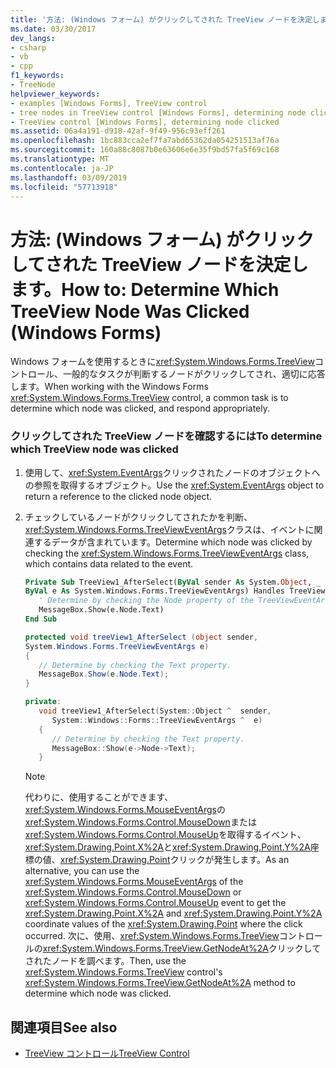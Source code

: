 ```yaml
---
title: '方法: (Windows フォーム) がクリックしてされた TreeView ノードを決定します。'
ms.date: 03/30/2017
dev_langs:
- csharp
- vb
- cpp
f1_keywords:
- TreeNode
helpviewer_keywords:
- examples [Windows Forms], TreeView control
- tree nodes in TreeView control [Windows Forms], determining node clicked
- TreeView control [Windows Forms], determining node clicked
ms.assetid: 06a4a191-d918-42af-9f49-956c93eff261
ms.openlocfilehash: 1bc883cca2ef7fa7abd65362da054251513af76a
ms.sourcegitcommit: 160a88c8087b0e63606e6e35f9bd57fa5f69c168
ms.translationtype: MT
ms.contentlocale: ja-JP
ms.lasthandoff: 03/09/2019
ms.locfileid: "57713918"
---
```

# <a name="how-to-determine-which-treeview-node-was-clicked-windows-forms"></a><span data-ttu-id="85df8-102">方法: (Windows フォーム) がクリックしてされた TreeView ノードを決定します。</span><span class="sxs-lookup"><span data-stu-id="85df8-102">How to: Determine Which TreeView Node Was Clicked (Windows Forms)</span></span>
<span data-ttu-id="85df8-103">Windows フォームを使用するときに<xref:System.Windows.Forms.TreeView>コントロール、一般的なタスクが判断するノードがクリックしてされ、適切に応答します。</span><span class="sxs-lookup"><span data-stu-id="85df8-103">When working with the Windows Forms <xref:System.Windows.Forms.TreeView> control, a common task is to determine which node was clicked, and respond appropriately.</span></span>  
  
### <a name="to-determine-which-treeview-node-was-clicked"></a><span data-ttu-id="85df8-104">クリックしてされた TreeView ノードを確認するには</span><span class="sxs-lookup"><span data-stu-id="85df8-104">To determine which TreeView node was clicked</span></span>  
  
1.  <span data-ttu-id="85df8-105">使用して、<xref:System.EventArgs>クリックされたノードのオブジェクトへの参照を取得するオブジェクト。</span><span class="sxs-lookup"><span data-stu-id="85df8-105">Use the <xref:System.EventArgs> object to return a reference to the clicked node object.</span></span>  
  
2.  <span data-ttu-id="85df8-106">チェックしているノードがクリックしてされたかを判断、<xref:System.Windows.Forms.TreeViewEventArgs>クラスは、イベントに関連するデータが含まれています。</span><span class="sxs-lookup"><span data-stu-id="85df8-106">Determine which node was clicked by checking the <xref:System.Windows.Forms.TreeViewEventArgs> class, which contains data related to the event.</span></span>  
  
    ```vb  
    Private Sub TreeView1_AfterSelect(ByVal sender As System.Object, _  
    ByVal e As System.Windows.Forms.TreeViewEventArgs) Handles TreeView1.AfterSelect  
       ' Determine by checking the Node property of the TreeViewEventArgs.  
       MessageBox.Show(e.Node.Text)  
    End Sub  
    ```  
  
    ```csharp  
    protected void treeView1_AfterSelect (object sender,   
    System.Windows.Forms.TreeViewEventArgs e)  
    {  
       // Determine by checking the Text property.  
       MessageBox.Show(e.Node.Text);  
    }  
    ```  
  
    ```cpp  
    private:  
       void treeView1_AfterSelect(System::Object ^  sender,  
          System::Windows::Forms::TreeViewEventArgs ^  e)  
       {  
          // Determine by checking the Text property.  
          MessageBox::Show(e->Node->Text);  
       }  
    ```  
  
    > [!NOTE]
    >  <span data-ttu-id="85df8-107">代わりに、使用することができます、<xref:System.Windows.Forms.MouseEventArgs>の<xref:System.Windows.Forms.Control.MouseDown>または<xref:System.Windows.Forms.Control.MouseUp>を取得するイベント、<xref:System.Drawing.Point.X%2A>と<xref:System.Drawing.Point.Y%2A>座標の値、<xref:System.Drawing.Point>クリックが発生します。</span><span class="sxs-lookup"><span data-stu-id="85df8-107">As an alternative, you can use the <xref:System.Windows.Forms.MouseEventArgs> of the <xref:System.Windows.Forms.Control.MouseDown> or <xref:System.Windows.Forms.Control.MouseUp> event to get the <xref:System.Drawing.Point.X%2A> and <xref:System.Drawing.Point.Y%2A> coordinate values of the <xref:System.Drawing.Point> where the click occurred.</span></span> <span data-ttu-id="85df8-108">次に、使用、<xref:System.Windows.Forms.TreeView>コントロールの<xref:System.Windows.Forms.TreeView.GetNodeAt%2A>クリックしてされたノードを調べます。</span><span class="sxs-lookup"><span data-stu-id="85df8-108">Then, use the <xref:System.Windows.Forms.TreeView> control's <xref:System.Windows.Forms.TreeView.GetNodeAt%2A> method to determine which node was clicked.</span></span>  
  
## <a name="see-also"></a><span data-ttu-id="85df8-109">関連項目</span><span class="sxs-lookup"><span data-stu-id="85df8-109">See also</span></span>
- [<span data-ttu-id="85df8-110">TreeView コントロール</span><span class="sxs-lookup"><span data-stu-id="85df8-110">TreeView Control</span></span>](treeview-control-windows-forms.md)
